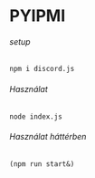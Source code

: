 # PYIPMI

###### setup
`npm i discord.js`
###### Használat
`node index.js`
###### Használat háttérben
`(npm run start&)`
